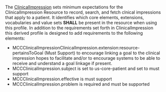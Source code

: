 <!-- div class="note-to-balloters">
In the R5 ClinicalImpression Resource, changePattern reflects the change in the status/pattern of a subject's condition since previously assessed, such as worsening, improving, or no change. We have backported this this into our profile on ClinicalImpression, see the changePattern extension.
</div -->

The [ClinicalImpression](http://hl7.org/fhir/StructureDefinition/ClinicalImpression) sets minimum expectations for the ClinicalImpression Resource to record, search, and fetch clnical impressions that apply to a patient. It identifies which core elements, extensions, vocabularies and value sets **SHALL** be present in the resource when using this profile. In addition to the requirements set forth in ClinicalImpression this derived profile is designed to add requirements to the following elements:
* MCCClinicalImpressionClinicalImpression.extension:resource-pertainsToGoal (Must Support) to encourage linking a goal to the clinical impression hopes to facilitate and/or to encourage systems to be able to receive and understand a goal linkage if present.
* MCCClinicalImpression.subject is set to us-core-patient and set to must support
* MCCClinicalImpression.effective is must support
* MCCClinicalImpression.problem is required and must be supported

